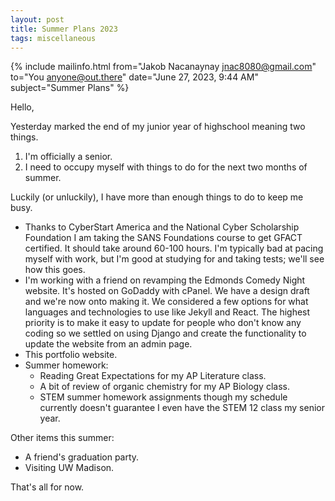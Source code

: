 ```yaml
---
layout: post
title: Summer Plans 2023
tags: miscellaneous
---
```


{% include mailinfo.html from="Jakob Nacanaynay <jnac8080@gmail.com>" to="You <anyone@out.there>" date="June 27, 2023, 9:44 AM" subject="Summer Plans" %}

Hello,

Yesterday marked the end of my junior year of highschool meaning two things.

1. I'm officially a senior.
2. I need to occupy myself with things to do for the next two months of summer.

Luckily (or unluckily), I have more than enough things to do to keep me busy.

- Thanks to CyberStart America and the National Cyber Scholarship Foundation I am taking the SANS Foundations course to get GFACT certified. It should take around 60-100 hours. I'm typically bad at pacing myself with work, but I'm good at studying for and taking tests; we'll see how this goes.
- I'm working with a friend on revamping the Edmonds Comedy Night website. It's hosted on GoDaddy with cPanel. We have a design draft and we're now onto making it. We considered a few options for what languages and technologies to use like Jekyll and React. The highest priority is to make it easy to update for people who don't know any coding so we settled on using Django and create the functionality to update the website from an admin page.
- This portfolio website.
- Summer homework:
  - Reading Great Expectations for my AP Literature class.
  - A bit of review of organic chemistry for my AP Biology class.
  - STEM summer homework assignments though my schedule currently doesn't guarantee I even have the STEM 12 class my senior year.

Other items this summer:

- A friend's graduation party.
- Visiting UW Madison.

That's all for now.
